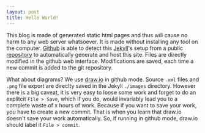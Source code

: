 ```yaml
---
layout: post
title: Hello World!
---
```


This blog is made of generated static html pages and thus will cause no harm to any web server whatsoever. It is made without installing any tool on the computer. [Github](https://github.com) is able to detect this [Jekyll](https://github.com/barryclark/jekyll-now)'s setup from a public [repository](https://github.com/jonmaim/jonmaim.github.io) to automatically generate and host this site. Files are directly modified in the github web interface. Modifications are saved, each time a new commit is added to the git repository.  

What about diagrams? We use [draw.io](https://www.draw.io/?mode=github) in github mode. Source `.xml` files and `.png` file export are direclty saved in the Jekyll `./images` directory. However there is a big caveat, it is very easy to loose some work and forget to do an explitcit `File > Save`, which if you do, would invariably lead you to a complete waste of x hours of work. Because if you want to save your work, you have to create a new commit. That is when you learn that draw.io doesn't save your work automatically. So, if running in github mode, draw.io should label it `File > commit`. 
